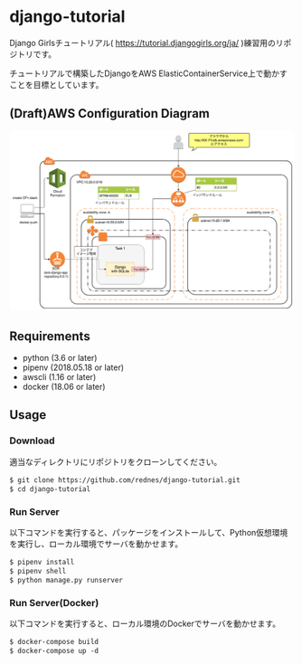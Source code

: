 # django-tutorial

Django Girlsチュートリアル( https://tutorial.djangogirls.org/ja/ )練習用のリポジトリです。

チュートリアルで構築したDjangoをAWS ElasticContainerService上で動かすことを目標としています。

## (Draft)AWS Configuration Diagram

![](https://raw.githubusercontent.com/rednes/django-tutorial/img/img/ecs.png)

## Requirements

- python (3.6 or later)
- pipenv (2018.05.18 or later)
- awscli (1.16 or later)
- docker (18.06 or later)

## Usage

### Download

適当なディレクトリにリポジトリをクローンしてください。

```
$ git clone https://github.com/rednes/django-tutorial.git
$ cd django-tutorial
```

### Run Server

以下コマンドを実行すると、パッケージをインストールして、Python仮想環境を実行し、ローカル環境でサーバを動かせます。

```
$ pipenv install
$ pipenv shell
$ python manage.py runserver
```

### Run Server(Docker)

以下コマンドを実行すると、ローカル環境のDockerでサーバを動かせます。

```
$ docker-compose build
$ docker-compose up -d
```